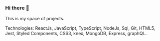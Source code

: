 ### Hi there 👋
This is my space of projects. 

Technologies:
ReactJs, JavaScript, TypeScript, NodeJs, Sql, Git, HTML5, Jest, Styled Components, CSS3, knex, MongoDB, Express, graphQl...

